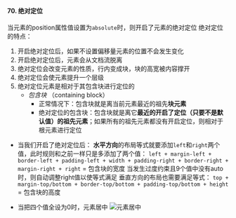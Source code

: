 #### 70. 绝对定位

当元素的position属性值设置为`absolute`时，则开启了元素的绝对定位
绝对定位的特点：
1. 开启绝对定位后，如果不设置偏移量元素的位置不会发生变化
2. 开启绝对定位后，元素会从文档流脱离
3. 绝对定位会改变元素的性质，行内变成块，块的高宽被内容撑开
4. 绝对定位会使元素提升一个层级
5. 绝对定位元素是相对于其包含块进行定位的
    - *包含块* （containing block）
        - 正常情况下：包含块就是离当前元素最近的祖先**块元素**
        - 绝对定位的包含块：包含块就是离它**最近的开启了定位（只要不是默认值）的祖先元素**；如果所有的祖先元素都没有开启定位，则相对于根元素进行定位

- 当我们开启了绝对定位后：
    **水平方向**的布局等式就要添加`left`和`right`两个值，此时规则和之前一样只是多添加了两个值：
    `left + margin-left + border-left + padding-left + width + padding-right + border-right + margin-right + right` = 包含块的宽度
    当发生过度约束且9个值中没有auto时，则自动调整right值以使等式满足
    垂直方向的布局也需要满足等式：
    `top + margin-top/bottom + border-top/bottom + padding-top/bottom + height` = 包含块的高度

- 当把四个值全设为0时，元素居中
![元素居中](../../../../../images/HTML+CSS/3.png)